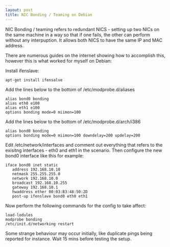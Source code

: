 ```yaml
---
layout: post 
title: NIC Bonding / Teaming on Debian
---
```


NIC Bonding / teaming refers to redundant NICS - setting up two NICs on
the same machine in a way so that if one fails, the other can perform
without any interpuption. It allows both NICS to have the same IP and
MAC address.

There are numerous guides on the internet showing how to accomplish
this, however this is what worked for myself on Debian:

Install ifenslave:

    apt-get install ifensalve

Add the lines below to the bottom of /etc/modprobe.d/aliases

    alias bond0 bonding
    alias eth0 e100
    alias eth1 e100
    options bonding mode=0 miimon=100

Add the lines below to the bottom of /etc/modprobe.d/arch/i386

    alias bond0 bonding
    options bonding mode=0 miimon=100 downdelay=200 updelay=200

Edit /etc/network/interfaces and comment out everything that refers to
the exisitng interfaces - eth0 and eth1 in the scenario. Then configure
the new bond0 interface like this for example:

    iface bond0 inet static
       address 192.168.10.10
       netmask 255.255.255.0
       network 192.168.10.0
       broadcast 192.168.10.255
       gateway 192.168.10.1
       hwaddress ether 00:03:B3:48:50:2D
       post-up ifenslave bond0 eth0 eth1

Now perform the following commands for the config to take affect:

    load-lodules
    modprobe bonding
    /etc/init.d/networking restart

Some strange behaviour may occur initially, like duplicate pings being
reported for instance. Wait 15 mins before testing the setup.

